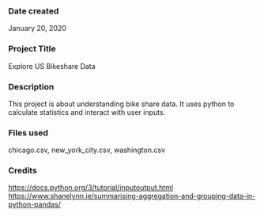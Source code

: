 ### Date created
January 20, 2020

### Project Title
Explore US Bikeshare Data

### Description
This project is about understanding bike share data. It uses python to calculate statistics and interact with user inputs.


### Files used
chicago.csv,
new_york_city.csv,
washington.csv

### Credits
https://docs.python.org/3/tutorial/inputoutput.html
https://www.shanelynn.ie/summarising-aggregation-and-grouping-data-in-python-pandas/

